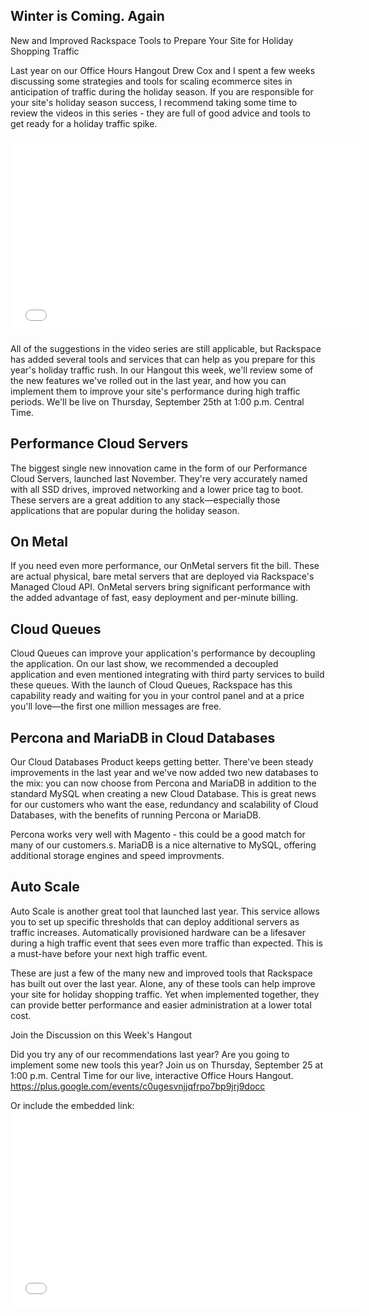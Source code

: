 ## Winter is Coming. Again

New and Improved Rackspace Tools to Prepare Your Site for Holiday Shopping Traffic

Last year on our Office Hours Hangout Drew Cox and I spent a few weeks discussing some strategies and tools for scaling ecommerce sites in anticipation of traffic during the holiday season. If you are responsible for your site's holiday season success, I recommend taking some time to review the videos in this series - they are full of good advice and tools to get ready for a holiday traffic spike.

<iframe width="560" height="315" src="//www.youtube.com/embed/videoseries?list=PLXK8KWNgW1MsPyY1RoEWV67pReFN9QpEX" frameborder="0" allowfullscreen></iframe>

All of the suggestions in the video series are still applicable, but Rackspace has added several tools and services that can help as you prepare for this year's holiday traffic rush. In our Hangout this week, we'll review some of the new features we've rolled out in the last year, and how you can implement them to improve your site's performance during high traffic periods. We'll be live on Thursday, September 25th at 1:00 p.m. Central Time.

## Performance Cloud Servers

The biggest single new innovation came in the form of our Performance Cloud Servers, launched last November. They're very accurately named with all SSD drives, improved networking and a lower price tag to boot. These servers are a great addition to any stack—especially those applications that are popular during the holiday season.

## On Metal

If you need even more performance, our OnMetal servers fit the bill. These are actual physical, bare metal servers that are deployed via Rackspace's Managed Cloud API. OnMetal servers bring significant performance with the added advantage of fast, easy deployment and per-minute billing.

## Cloud Queues

Cloud Queues can improve your application's performance by decoupling the application. On our last show, we recommended a decoupled application and even mentioned integrating with third party services to build these queues. With the launch of Cloud Queues, Rackspace has this capability ready and waiting for you in your control panel and at a price you'll love—the first one million messages are free.

## Percona and MariaDB in Cloud Databases

Our Cloud Databases Product keeps getting better. There've been steady improvements in the last year and we've now added two new databases to the mix: you can now choose from Percona and MariaDB in addition to the standard MySQL when creating a new Cloud Database. This is great news for our customers who want the ease, redundancy and scalability of Cloud Databases, with the benefits of running Percona or MariaDB.

Percona works very well with Magento - this could be a good match for many of our customers.s. MariaDB is a nice alternative to MySQL, offering additional storage engines and speed improvments.

## Auto Scale

Auto Scale is another great tool that launched last year. This service allows you to set up specific thresholds that can deploy additional servers as traffic increases. Automatically provisioned hardware can be a lifesaver during a high traffic event that sees even more traffic than expected. This is a must-have before your next high traffic event.

These are just a few of the many new and improved tools that Rackspace has built out over the last year. Alone, any of these tools can help improve your site for holiday shopping traffic. Yet when implemented together, they can provide better performance and easier administration at a lower total cost.

Join the Discussion on this Week's Hangout

Did you try any of our recommendations last year? Are you going to implement some new tools this year? Join us on Thursday, September 25 at 1:00 p.m. Central Time for our live, interactive Office Hours Hangout. https://plus.google.com/events/c0ugesvnjjqfrpo7bp9jrj9docc<link>

Or include the embedded link: <iframe width="560" height="315" src="//www.youtube.com/embed/OoMs0MH1xDY" frameborder="0" allowfullscreen></iframe>
